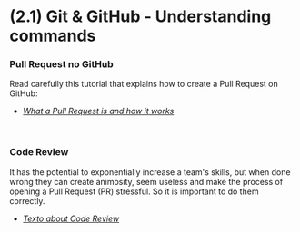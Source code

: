 # (2.1) Git & GitHub - Understanding commands

### Pull Request no GitHub
Read carefully this tutorial that explains how to create a Pull Request on GitHub:
- _[What a Pull Request is and how it works](https://docs.github.com/pt/free-pro-team@latest/github/collaborating-with-issues-and-pull-requests/creating-a-pull-request)_

<br>

### Code Review
It has the potential to exponentially increase a team's skills, but when done wrong they can create animosity, seem useless and make the process of opening a Pull Request (PR) stressful. So it is important to do them correctly.

- _[Texto about Code Review](https://github.com/joho/awesome-code-review)_
